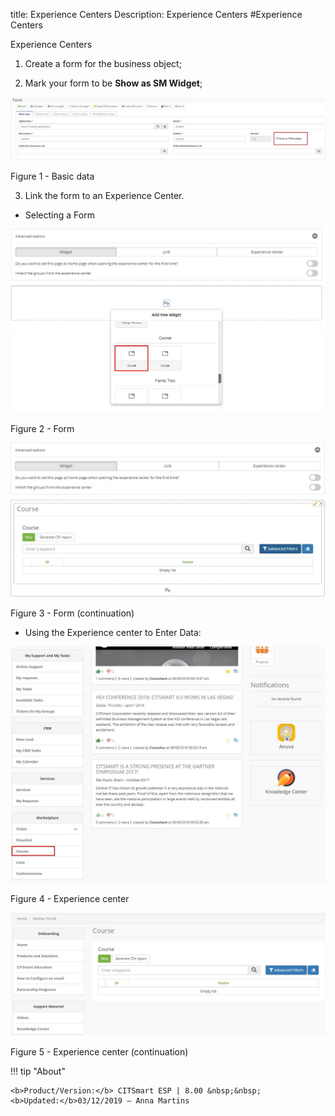 title: Experience Centers
Description: Experience Centers
#Experience Centers

Experience Centers

1.  Create a form for the business object;

2.  Mark your form to be **Show as SM Widget**;

![basic](images/neuro-sm-6.jpg)

Figure 1 - Basic data

3.  Link the form to an Experience Center.

* Selecting a Form

![basic](images/neuro-sm-7.png)

Figure 2 - Form

![basic](images/neuro-sm-8.png)

Figure 3 - Form (continuation)

* Using the Experience center to Enter Data:

![basic](images/neuro-sm-9.png)

Figure 4 - Experience center


![basic](images/neuro-sm-10.png)

Figure 5 - Experience center (continuation)


!!! tip "About"

    <b>Product/Version:</b> CITSmart ESP | 8.00 &nbsp;&nbsp;
    <b>Updated:</b>03/12/2019 – Anna Martins
